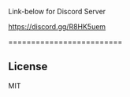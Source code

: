 Link-below for Discord Server

https://discord.gg/R8HK5uem

=========================

## License

MIT